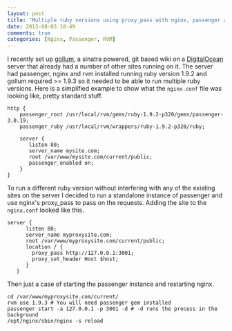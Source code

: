 ```yaml
---
layout: post
title: "Multiple ruby versions using proxy_pass with nginx, passenger and rvm"
date: 2013-08-03 18:49
comments: true
categories: [Nginx, Passenger, RVM]
---
```


I recently set up [gollum](https://github.com/gollum/gollum), a sinatra powered, git based wiki on a [DigitalOcean](https://www.digitalocean.com/) server that already had a number of other sites running on it. The server had passenger, nginx and rvm installed running ruby version 1.9.2 and gollum required >= 1.9.3 so it needed to be able to run multiple ruby versions. Here is a simplified example to show what the `nginx.conf` file was looking like, pretty standard stuff.

<!--more-->

```
http {
    passenger_root /usr/local/rvm/gems/ruby-1.9.2-p320/gems/passenger-3.0.19;
    passenger_ruby /usr/local/rvm/wrappers/ruby-1.9.2-p320/ruby;

    server {
       listen 80;
       server_name mysite.com;
       root /var/www/mysite.com/current/public;
       passenger_enabled on;
    }
}

```

To run a different ruby version without interfering with any of the existing sites on the server I decided to run a standalone instance of passenger and use nginx's proxy_pass to pass on the requests. Adding the site to the `nginx.conf` looked like this.

```
server {
      listen 80;
      server_name myproxysite.com;
      root /var/www/myproxysite.com/current/public;
      location / {
        proxy_pass http://127.0.0.1:3001;
        proxy_set_header Host $host;
      }
   }
```

Then just a case of starting the passenger instance and restarting nginx.

```
cd /var/www/myproxysite.com/current/
rvm use 1.9.3 # You will need passenger gem installed
passenger start -a 127.0.0.1 -p 3001 -d # -d runs the process in the background
/opt/nginx/sbin/nginx -s reload
```